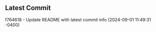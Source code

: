 
## Latest Commit
f764618 - Update README with latest commit info (2024-09-01 11:49:31 -0400) <Yunxi-Zhou>
